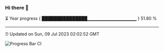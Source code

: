 ### Hi there 👋

⏳ Year progress { ███████████████▁▁▁▁▁▁▁▁▁▁▁▁▁▁▁ } 51.80 %

---

⏰ Updated on Sun, 09 Jul 2023 02:02:52 GMT

![Progress Bar CI](https://github.com/ZhaoGui/ZhaoGui/workflows/Progress%20Bar%20CI/badge.svg)
